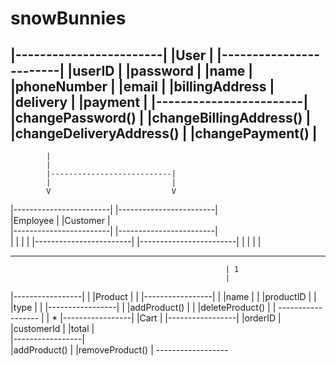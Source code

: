 # snowBunnies 
|------------------------|
|User                    |
|------------------------|
|userID                  |
|password                |
|name                    |          
|phoneNumber             |
|email                   |
|billingAddress          |
|delivery                |
|payment                 |
|------------------------|
|changePassword()        |
|changeBillingAddress()  |
|changeDeliveryAddress() |
|changePayment()         |
--------------------------
            |
            |
            |---------------------------|
            |                           |
            V                           V
|------------------------|          |------------------------|    
|Employee                |          |Customer                |  
|------------------------|          |------------------------|  
|                        |          |                        |
|------------------------|          |------------------------|
|                        |          |                        |
--------------------------          --------------------------        
                                                    | 1
                                                    |
|-----------------|                                 |
|Product          |                                 |
|-----------------|                                 |
|name             |                                 |
|productID        |                                 |
|type             |                                 |
|-----------------|                                 |
|addProduct()     |                                 |
|deleteProduct()  |                                 |
------------------                                  |
                                                    | *
                                            |-----------------|
                                            |Cart             |
                                            |-----------------|
                                            |orderID          |
                                            |customerId       |
                                            |total            |      
                                            |-----------------|       
                                            |addProduct()     |
                                            |removeProduct()  |
                                            ------------------

